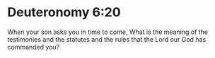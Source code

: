 # Deuteronomy 6:20

When your son asks you in time to come, What is the meaning of the testimonies and the statutes and the rules that the Lord our God has commanded you?
